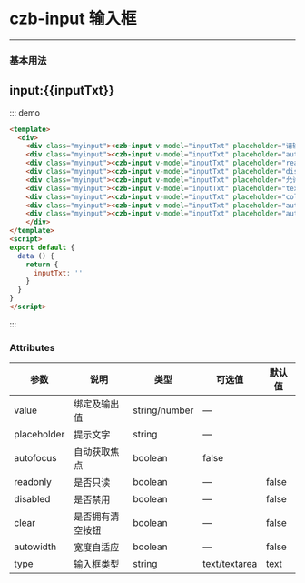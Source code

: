 <script>
export default {
  data () {
    return {
      inputTxt: ''
    }
  }
}
</script>

# czb-input 输入框
----
### 基本用法
<div class="myinput"><czb-input v-model="inputTxt" placeholder="请输入内容"></czb-input></div>
<div class="myinput"><czb-input v-model="inputTxt" placeholder="autofocus" :autofocus="true"></czb-input></div>
<div class="myinput"><czb-input v-model="inputTxt" placeholder="readonly" :readonly="true"></czb-input></div>
<div class="myinput"><czb-input v-model="inputTxt" placeholder="disabled" :disabled="true"></czb-input></div>
<div class="myinput"><czb-input v-model="inputTxt" placeholder="允许clear" :clear="true"></czb-input></div>
<div class="myinput"><czb-input v-model="inputTxt" placeholder="textarea" type="textarea"></czb-input></div>
<div class="myinput"><czb-input v-model="inputTxt" placeholder="cols and rows" type="textarea" :cols="30" :rows="8"></czb-input></div>
<div class="myinput"><czb-input v-model="inputTxt" placeholder="autowidth text" :autowidth="true"></czb-input></div>
<div class="myinput"><czb-input v-model="inputTxt" placeholder="autowidth textarea" type="textarea" :autowidth="true"></czb-input></div>

## input:{{inputTxt}}






::: demo
```html
<template>
  <div>
    <div class="myinput"><czb-input v-model="inputTxt" placeholder="请输入内容"></czb-input></div>
    <div class="myinput"><czb-input v-model="inputTxt" placeholder="autofocus" :autofocus="true"></czb-input></div>
    <div class="myinput"><czb-input v-model="inputTxt" placeholder="readonly" :readonly="true"></czb-input></div>
    <div class="myinput"><czb-input v-model="inputTxt" placeholder="disabled" :disabled="true"></czb-input></div>
    <div class="myinput"><czb-input v-model="inputTxt" placeholder="允许clear" :clear="true"></czb-input></div>
    <div class="myinput"><czb-input v-model="inputTxt" placeholder="textarea" type="textarea"></czb-input></div>
    <div class="myinput"><czb-input v-model="inputTxt" placeholder="cols and rows" type="textarea" :cols="30" :rows="8"></czb-input></div>
    <div class="myinput"><czb-input v-model="inputTxt" placeholder="autowidth text" :autowidth="true"></czb-input></div>
    <div class="myinput"><czb-input v-model="inputTxt" placeholder="autowidth textarea" type="textarea" :autowidth="true"></czb-input></div>
    </div>
</template>
<script>
export default {
  data () {
    return {
      inputTxt: ''
    }
  }
}
</script>
```
:::
### Attributes
| 参数      | 说明                                 | 类型      | 可选值       | 默认值   |
|---------- |------------------------------------ |---------- |------------- |-------- |
|value	  | 绑定及输出值    |	string/number   | —   ||
|placeholder	  | 提示文字    |	string   | —   ||
|autofocus	  | 自动获取焦点    |	boolean   | false   ||
|readonly	    | 是否只读    |	boolean   | —   |false |
|disabled	    | 是否禁用    |	boolean   | —   |false |
|clear	    | 是否拥有清空按钮    |	boolean   | —   |false |
|autowidth	  | 宽度自适应    |	boolean   | —   |false |
|type	    | 输入框类型   |	string   | text/textarea   |text|
